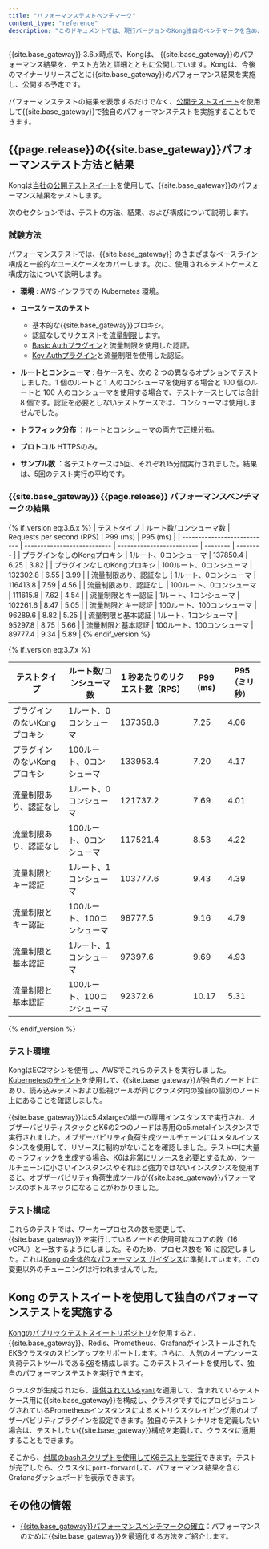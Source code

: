 ```yaml
---
title: "パフォーマンステストベンチマーク"
content_type: "reference"
description: "このドキュメントでは、現行バージョンのKong独自のベンチマークを含め、Kongのテストスイートを使用してKong Gatewayのパフォーマンステストを実施するための方法を総合的に提供します。"
---
```

{{site.base_gateway}} 3\.6\.x時点で、Kongは、 {{site.base_gateway}}のパフォーマンス結果を、テスト方法と詳細とともに公開しています。Kongは、今後のマイナーリリースごとに{{site.base_gateway}}のパフォーマンス結果を実施し、公開する予定です。

パフォーマンステストの結果を表示するだけでなく、[公開テストスイート](https://github.com/Kong/kong-gateway-performance-benchmark/tree/main)を使用して{{site.base_gateway}}で独自のパフォーマンステストを実施することもできます。

{{page.release}}の{{site.base_gateway}}パフォーマンステスト方法と結果
--------------------------

Kongは[当社の公開テストスイート](https://github.com/Kong/kong-gateway-performance-benchmark/tree/main)を使用して、{{site.base_gateway}}のパフォーマンス結果をテストします。

次のセクションでは、テストの方法、結果、および構成について説明します。

### 試験方法

パフォーマンステストでは、{{site.base_gateway}} のさまざまなベースライン構成と一般的なユースケースをカバーします。次に、使用されるテストケースと構成方法について説明します。

* **環境** : AWS インフラでの Kubernetes 環境。
* **ユースケースのテスト** 
  * 基本的な{{site.base_gateway}}プロキシ。
  * 認証なしでリクエストを[流量制限](/hub/kong-inc/rate-limiting/)します。
  * [Basic Authプラグイン](/hub/kong-inc/basic-auth/)と流量制限を使用した認証。
  * [Key Authプラグイン](/hub/kong-inc/key-auth/)と流量制限を使用した認証。

* **ルートとコンシューマ** : 各ケースを、次の 2 つの異なるオプションでテストしました。1 個のルートと 1 人のコンシューマを使用する場合と 100 個のルートと 100 人のコンシューマを使用する場合で、テストケースとしては合計 8 個です。認証を必要としないテストケースでは、コンシューマは使用しませんでした。
* **トラフィック分布** ：ルートとコンシューマの両方で正規分布。
* **プロトコル** HTTPSのみ。
* **サンプル数** ：各テストケースは5回、それぞれ15分間実行されました。結果は、5回のテスト実行の平均です。

### {{site.base_gateway}} {{page.release}} パフォーマンスベンチマークの結果

{% if_version eq:3.6.x %}
| テストタイプ                   | ルート数/コンシューマ数  | Requests per second \(RPS\) | P99 \(ms\) | P95 \(ms\) |
| \-\-\-\-\-\-\-\-\-\-\-\-\-\-\-\-\-\-\-\-\-\-\-\-\-\-\- | \-\-\-\-\-\-\-\-\-\-\-\-\-\-\-\-\-\-\-\-\-\-\-\-\-\-\- | \-\-\-\-\-\-\-\-\-\-\-\-\-\-\-\-\-\-\-\-\-\-\-\-\- | \-\-\-\-\-\-\-\- | \-\-\-\-\-\-\-\- |
| プラグインなしのKongプロキシ  | 1ルート、0コンシューマ       | 137850\.4                  | 6\.25     | 3\.82     |
| プラグインなしのKongプロキシ  | 100ルート、0コンシューマ    | 132302\.8                  | 6\.55     | 3\.99     |
| 流量制限あり、認証なし      | 1ルート、0コンシューマ       | 116413\.8                  | 7\.59     | 4\.56     |
| 流量制限あり、認証なし      | 100ルート、0コンシューマ    | 111615\.8                  | 7\.62     | 4\.54     |
| 流量制限とキー認証     | 1ルート、1コンシューマ         | 102261\.6                  | 8\.47     | 5\.05     |
| 流量制限とキー認証     | 100ルート、100コンシューマ   | 96289\.6                   | 8\.82     | 5\.25     |
| 流量制限と基本認証   | 1ルート、1コンシューマ         | 95297\.8                   | 8\.75     | 5\.66     |
| 流量制限と基本認証   | 100ルート、100コンシューマ   | 89777\.4                   | 9\.34     | 5\.89     |
{% endif_version %}

{% if_version eq:3.7.x %}

|      テストタイプ      |   ルート数/コンシューマ数   | 1 秒あたりのリクエスト数（RPS） | P99 \(ms\) | P95（ミリ秒） |
|------------------|------------------|--------------------|--------------|----------|
| プラグインのないKongプロキシ | 1ルート、0コンシューマ     | 137358\.8         | 7\.25       | 4\.06   |
| プラグインのないKongプロキシ | 100ルート、0コンシューマ   | 133953\.4         | 7\.20       | 4\.17   |
| 流量制限あり、認証なし      | 1ルート、0コンシューマ     | 121737\.2         | 7\.69       | 4\.01   |
| 流量制限あり、認証なし      | 100ルート、0コンシューマ   | 117521\.4         | 8\.53       | 4\.22   |
| 流量制限とキー認証        | 1ルート、1コンシューマ     | 103777\.6         | 9\.43       | 4\.39   |
| 流量制限とキー認証        | 100ルート、100コンシューマ | 98777\.5          | 9\.16       | 4\.79   |
| 流量制限と基本認証        | 1ルート、1コンシューマ     | 97397\.6          | 9\.69       | 4\.93   |
| 流量制限と基本認証        | 100ルート、100コンシューマ | 92372\.6          | 10\.17      | 5\.31   |

{% endif_version %}

### テスト環境

KongはEC2マシンを使用し、AWSでこれらのテストを実行しました。[Kubernetesのテイント](https://kubernetes.io/docs/concepts/scheduling-eviction/taint-and-toleration/)を使用して、{{site.base_gateway}}が独自のノード上にあり、読み込みテストおよび監視ツールが同じクラスタ内の独自の個別のノード上にあることを確認しました。

{{site.base_gateway}}はc5\.4xlargeの単一の専用インスタンスで実行され、オブザーバビリティスタックとK6の2つのノードは専用のc5\.metalインスタンスで実行されました。オブザーバビリティ負荷生成ツールチェーンにはメタルインスタンスを使用して、リソースに制約がないことを確認しました。テスト中に大量のトラフィックを生成する場合、[K6は非常にリソースを必要とする](https://k6.io/docs/testing-guides/running-large-tests/#hardware-considerations)ため、ツールチェーンに小さいインスタンスやそれほど強力ではないインスタンスを使用すると、オブザーバビリティ負荷生成ツールが{{site.base_gateway}}パフォーマンスのボトルネックになることがわかりました。

### テスト構成

これらのテストでは、ワーカープロセスの数を変更して、{{site.base_gateway}} を実行しているノードの使用可能なコアの数（16 vCPU）と一致するようにしました。そのため、プロセス数を 16 に設定しました。これは[Kong の全体的なパフォーマンス ガイダンス](/gateway/latest/production/sizing-guidelines/)に準拠しています。この変更以外のチューニングは行われませんでした。

Kong のテストスイートを使用して独自のパフォーマンステストを実施する
------------------------------------

[Kongのパブリックテストスイートリポジトリ](https://github.com/Kong/kong-gateway-performance-benchmark/tree/main)を使用すると、{{site.base_gateway}}、Redis、Prometheus、GrafanaがインストールされたEKSクラスタのスピンアップをサポートします。さらに、人気のオープンソース負荷テストツールである[K6](https://k6.io/)を構成します。このテストスイートを使用して、独自のパフォーマンステストを実行できます。

クラスタが生成されたら、[提供されている`yaml`](https://github.com/Kong/kong-gateway-performance-benchmark/tree/main/deploy-k8s-resources/kong_helm)を適用して、含まれているテストケース用に{{site.base_gateway}}を構成し、クラスタですでにプロビジョニングされているPrometheusインスタンスによるメトリクスクレイピング用のオブザーバビリティプラグインを設定できます。独自のテストシナリオを定義したい場合は、テストしたい{{site.base_gateway}}構成を定義して、クラスタに適用することもできます。

そこから、[付属のbashスクリプトを使用してK6テストを実行](https://github.com/Kong/kong-gateway-performance-benchmark/tree/main/deploy-k8s-resources/k6_tests)できます。テストが完了したら、クラスタに`port-forward`して、パフォーマンス結果を含むGrafanaダッシュボードを表示できます。

その他の情報
------

* [{{site.base_gateway}}パフォーマンスベンチマークの確立](/gateway/{{page.release}}/production/performance/benchmark)：パフォーマンスのために{{site.base_gateway}}を最適化する方法をご紹介します。

